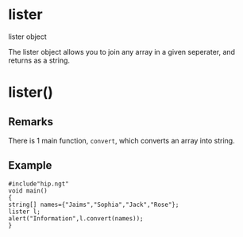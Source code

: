 # lister

lister object

The lister object allows you to join any array in a given seperater, and returns as a string.

# lister()

## Remarks

There is 1 main function, `convert`, which converts an array into string.

## Example

```
#include"hip.ngt"
void main()
{
string[] names={"Jaims","Sophia","Jack","Rose"};
lister l;
alert("Information",l.convert(names));
}
```